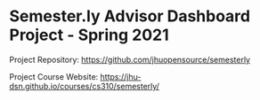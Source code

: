 # Semester.ly Advisor Dashboard Project - Spring 2021
Project Repository: https://github.com/jhuopensource/semesterly

Project Course Website: https://jhu-dsn.github.io/courses/cs310/semesterly/
